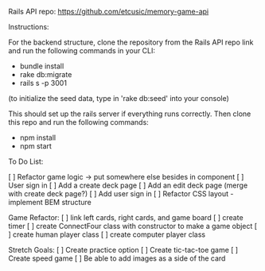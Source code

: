 Rails API repo: https://github.com/etcusic/memory-game-api

Instructions:

For the backend structure, clone the repository from the Rails API repo link and run the following commands in your CLI:

- bundle install 
- rake db:migrate 
- rails s -p 3001 

(to initialize the seed data, type in 'rake db:seed' into your console)

This should set up the rails server if everything runs correctly. Then clone this repo and run the following commands:

- npm install 
- npm start 

To Do List:

[ ] Refactor game logic -> put somewhere else besides in component
[ ] User sign in
[ ] Add a create deck page
[ ] Add an edit deck page (merge with create deck page?)
[ ] Add user sign in
[ ] Refactor CSS layout - implement BEM structure


Game Refactor:
[ ] link left cards, right cards, and game board
[ ] create timer
[ ] create ConnectFour class with constructor to make a game object
[ ] create human player class
[ ] create computer player class


Stretch Goals:
[ ] Create practice option
[ ] Create tic-tac-toe game
[ ] Create speed game
[ ] Be able to add images as a side of the card